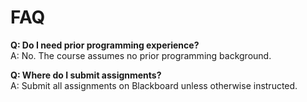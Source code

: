 # FAQ

**Q: Do I need prior programming experience?**  
A: No. The course assumes no prior programming background.

**Q: Where do I submit assignments?**  
A: Submit all assignments on Blackboard unless otherwise instructed.
